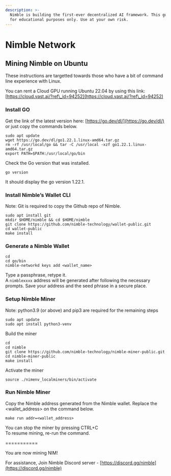 ```yaml
---
description: >-
  Nimble is building the first-ever decentralized AI framework. This guide is
  for educational purposes only. Use at your own risk.
---
```


# Nimble Network

## Mining Nimble on Ubuntu



These instructions are targetted towards those who have a bit of command line experience with Linux.

You can rent a Cloud GPU running Ubuntu 22.04 by using this link: [https://cloud.vast.ai/?ref\_id=94252](https://cloud.vast.ai/?ref\_id=94252)

### Install GO

Get the link of the latest version here: [https://go.dev/dl/](https://go.dev/dl/) or just copy the commands below.

```
sudo apt update
wget https://go.dev/dl/go1.22.1.linux-amd64.tar.gz
rm -rf /usr/local/go && tar -C /usr/local -xzf go1.22.1.linux-amd64.tar.gz
export PATH=$PATH:/usr/local/go/bin
```

Check the Go version that was installed.

```
go version
```

It should display the go version 1.22.1.

### Install Nimble’s Wallet CLI

Note: Git is required to copy the Github repo of Nimble.

```
sudo apt install git
mkdir $HOME/nimble && cd $HOME/nimble
git clone https://github.com/nimble-technology/wallet-public.git
cd wallet-public
make install
```

### Generate a Nimble Wallet

```
cd
cd go/bin
nimble-networkd keys add <wallet_name>
```

Type a passphrase, retype it.\
A `nimblexxxx` address will be generated after following the necessary prompts. Save your address and the seed phrase in a secure place.

### Setup Nimble Miner

Note: python3.9 (or above) and pip3 are required for the remaining steps

```
sudo apt update
sudo apt install python3-venv
```

Build the miner

```
cd
cd nimble
git clone https://github.com/nimble-technology/nimble-miner-public.git
cd nimble-miner-public
make install
```

Activate the miner

```
source ./nimenv_localminers/bin/activate
```

### Run Nimble Miner

Copy the Nimble address generated from the Nimble wallet. Replace the \<wallet\_address> on the command below.

```
make run addr=<wallet_address>
```

You can stop the miner by pressing CTRL+C\
To resume mining, re-run the command.

\===========

You are now mining NIM!

For assistance, Join Nimble Discord server - [https://discord.gg/nimble](https://discord.gg/nimble)


